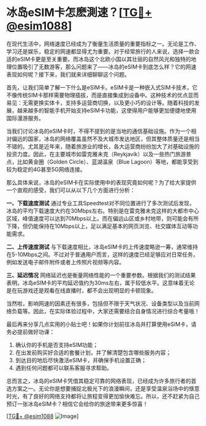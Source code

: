 # 冰岛eSIM卡怎麽測速？[[TG💪+ @esim1088](https://t.me/s/esim1088)]

在现代生活中，网络速度已经成为了衡量生活质量的重要指标之一。无论是工作、学习还是娱乐，稳定的网速都显得尤为重要。对于经常旅行的人来说，选择一款合适的eSIM卡更是至关重要。而冰岛这个北欧小国以其壮丽的自然风光和独特的地理位置吸引了无数游客，那么问题来了——冰岛的eSIM卡到底怎么样？它的网速表现如何呢？接下来，我们就来详细聊聊这个问题。

首先，让我们简单了解一下什么是eSIM卡。eSIM卡是一种嵌入式SIM卡技术，它不像传统SIM卡那样需要物理插拔，而是直接集成到设备中。这种技术的优点显而易见：无需更换实体卡，支持多运营商切换，以及更小巧的设计等。随着科技的发展，越来越多的智能手机开始支持eSIM卡功能，这使得用户能够更加便捷地使用国际漫游服务。

当我们讨论冰岛的eSIM卡时，不得不提到的是当地的通信基础设施。作为一个相对偏远的国家，冰岛的网络覆盖虽然不及大城市发达地区，但其整体质量还是相当不错的。尤其是近年来，随着旅游业的增长，各大运营商纷纷加大了对基础设施的投资力度。因此，在主要城市如雷克雅未克（Reykjavík）以及一些热门旅游景点，比如黄金圈（Golden Circle）、蓝湖温泉（Blue Lagoon）等地，都能享受到较为稳定的4G甚至5G网络连接。

那么具体来说，冰岛的eSIM卡在实际使用中的表现究竟如何呢？为了给大家提供一个直观的感受，我们可以从以下几个方面进行分析：

**一、下载速度测试**
通过专业工具Speedtest对不同位置进行了多次测试后发现，冰岛的平均下载速度大约在30Mbps左右。特别是在雷克雅未克这样的大都市中心区域，峰值速度可以达到70Mbps以上。而在偏远山区或乡村地带，则可能会有所下降，但仍能保持在10Mbps以上，足以满足基本的网页浏览、社交媒体互动等功能需求。

**二、上传速度测试**
与下载速度相比，冰岛eSIM卡的上传速度略逊一筹，通常维持在5-10Mbps之间。不过对于普通用户而言，这样的速度已经足够应对日常任务，例如发送电子邮件附件或者上传照片视频等内容。

**三、延迟情况**
网络延迟也是衡量网络性能的一个重要参数。根据我们的测试结果表明，冰岛eSIM卡的平均延迟值约为30ms左右，属于较低水平。这意味着无论是在玩游戏还是观看在线直播时，都不会出现明显的卡顿现象。

当然啦，影响网速的因素还有很多，包括但不限于天气状况、设备类型以及当前网络负载等。因此，在实际体验过程中，大家还需要结合自身情况进行综合考量哦！

最后再来分享几点实用的小贴士吧！如果你计划前往冰岛并打算使用eSIM卡，请务必提前做好功课：
1. 确认你的手机是否支持eSIM功能；
2. 在出发前购买好合适的套餐计划，并了解清楚包含哪些服务内容；
3. 到达目的地后尽快激活eSIM卡，并确保手机设置正确；
4. 遇到任何问题都可以联系客服寻求帮助。

总而言之，冰岛的eSIM卡凭借其稳定可靠的网络表现，已经成为许多旅行者的首选方案之一。无论你是想要捕捉北极光下的浪漫瞬间，还是享受温泉浴场中的惬意时光，有了良好的网络支持都将让旅程变得更加愉快难忘。所以，还不赶紧为自己预订一张冰岛eSIM卡？相信它会给你的旅途带来更多惊喜！

[[TG💪+ @esim1088](https://t.me/s/esim1088) ![Image](https://i.postimg.cc/4NQfJmqS/Snipaste-2025-05-13-00-14-12.png)]